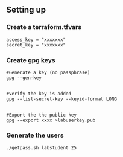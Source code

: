 ## Setting up

### Create a terraform.tfvars
```
access_key = "xxxxxxx"
secret_key = "xxxxxxx"
```


### Create gpg keys
```
#Generate a key (no passphrase)
gpg --gen-key


#Verify the key is added
gpg --list-secret-key --keyid-format LONG


#Export the the public key
gpg --export xxxx >labuserkey.pub
```

### Generate the users
```
./getpass.sh labstudent 25 
```
